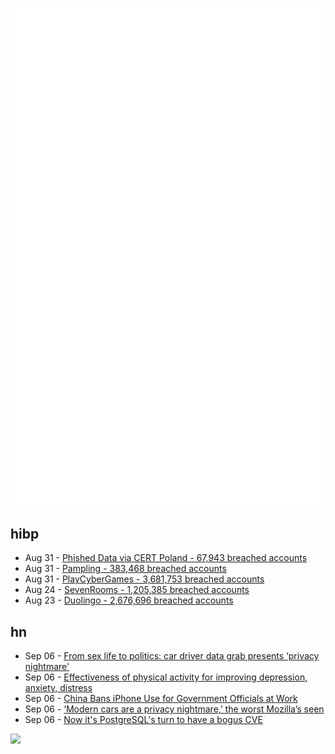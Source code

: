 ![Metrics](https://raw.githubusercontent.com/phixion/phixion/master/metrics.svg)

## hibp

<!--
for https://github.com/phixion/phixion/blob/main/.github/workflows/feeds.yml
-->
<!--START_SECTION:haveibeenpwnd-->
- Aug 31 - [Phished Data via CERT Poland - 67,943 breached accounts](https://haveibeenpwned.com/PwnedWebsites#CERTPolandPhish)
- Aug 31 - [Pampling - 383,468 breached accounts](https://haveibeenpwned.com/PwnedWebsites#Pampling)
- Aug 31 - [PlayCyberGames - 3,681,753 breached accounts](https://haveibeenpwned.com/PwnedWebsites#PlayCyberGames)
- Aug 24 - [SevenRooms - 1,205,385 breached accounts](https://haveibeenpwned.com/PwnedWebsites#SevenRooms)
- Aug 23 - [Duolingo - 2,676,696 breached accounts](https://haveibeenpwned.com/PwnedWebsites#Duolingo)
<!--END_SECTION:haveibeenpwnd-->

## hn

<!--
for https://github.com/phixion/phixion/blob/main/.github/workflows/feeds.yml
-->
<!--START_SECTION:hn-->
- Sep 06 - [From sex life to politics: car driver data grab presents ‘privacy nightmare'](https://www.theguardian.com/business/2023/sep/06/cars-collect-extensive-personal-data-on-drivers-study-warns)
- Sep 06 - [Effectiveness of physical activity for improving depression, anxiety, distress](https://bjsm.bmj.com/content/early/2023/07/11/bjsports-2022-106195)
- Sep 06 - [China Bans iPhone Use for Government Officials at Work](https://stocks.apple.com/A01gybx6UQReBj5eQUppe8g)
- Sep 06 - [‘Modern cars are a privacy nightmare,’ the worst Mozilla’s seen](https://www.theverge.com/2023/9/6/23861047/car-user-privacy-report-mozilla-foundation-data-collection)
- Sep 06 - [Now it's PostgreSQL's turn to have a bogus CVE](https://opensourcewatch.beehiiv.com/p/now-postgresqls-turn-bogus-cve)
<!--END_SECTION:hn-->

<!--
for https://yhype.me
-->
![](https://hit.yhype.me/github/profile?user_id=13013670)
